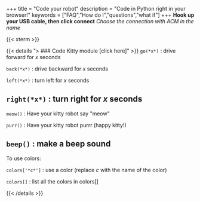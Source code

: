 +++
title = "Code your robot"
description = "Code in Python right in your browser!"
keywords = ["FAQ","How do I","questions","what if"]
+++
**Hook up your USB cable, then click connect**
*Choose the connection with ACM in the name*

{{< xterm >}}

{{< details "> ### Code Kitty module [click here]" >}}
```go(*x*)```
: drive forward for *x* seconds

```back(*x*)```
: drive backward for *x* seconds

```left(*x*)```
: turn left for *x* seconds

```right(*x*)```
: turn right for *x* seconds
---
```meow()```
: Have your kitty robot say "meow"

```purr()```
: Have your kitty robot purrr (happy kitty!)

```beep()```
: make a beep sound
---
To use colors:

```colors['*c*']```
: use a color (replace *c* with the name of the color)

```colors[]```
: list all the colors in colors[]


{{< /details >}}
